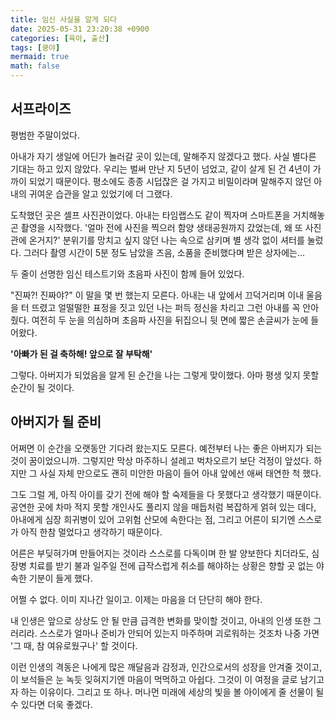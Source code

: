 ```yaml
---
title: 임신 사실을 알게 되다
date: 2025-05-31 23:20:38 +0900
categories: [육아, 출산]
tags: [쿵야]
mermaid: true
math: false
---
```


## 서프라이즈

평범한 주말이었다.

아내가 자기 생일에 어딘가 놀러갈 곳이 있는데, 말해주지 않겠다고 했다.
사실 별다른 기대는 하고 있지 않았다. 우리는 벌써 만난 지 5년이 넘었고, 같이 살게 된 건 4년이 가까이 되었기 때문이다.
평소에도 종종 시덥잖은 걸 가지고 비밀이라며 말해주지 않던 아내의 귀여운 습관을 알고 있었기에 더 그랬다.

도착했던 곳은 셀프 사진관이었다. 아내는 타임랩스도 같이 찍자며 스마트폰을 거치해놓곤 촬영을 시작했다.
'얼마 전에 사진을 찍으러 함양 생태공원까지 갔었는데, 왜 또 사진관에 온거지?' 분위기를 망치고 싶지 않던 나는 속으로 삼키며 별 생각 없이 셔터를 눌렀다.
그러다 촬영 시간이 5분 정도 남았을 즈음, 소품을 준비했다며 받은 상자에는...

두 줄이 선명한 임신 테스트기와 초음파 사진이 함께 들어 있었다.

"진짜?! 진짜야?" 이 말을 몇 번 했는지 모른다. 아내는 내 앞에서 끄덕거리며 이내 울음을 터 뜨렸고 얼떨떨한 표정을 짓고 있던 나는 퍼득 정신을 차리고 그런 아내를 꼭 안아줬다.
여전히 두 눈을 의심하며 초음파 사진을 뒤집으니 뒷 면에 짧은 손글씨가 눈에 들어왔다.

**'아빠가 된 걸 축하해! 앞으로 잘 부탁해'**

그렇다. 아버지가 되었음을 알게 된 순간을 나는 그렇게 맞이했다. 아마 평생 잊지 못할 순간이 될 것이다.


## 아버지가 될 준비

어쩌면 이 순간을 오랫동안 기다려 왔는지도 모른다. 예전부터 나는 좋은 아버지가 되는 것이 꿈이었으니까.
그렇지만 막상 마주하니 설레고 벅차오르기 보단 걱정이 앞섰다.
하지만 그 사실 자체 만으로도 괜히 미안한 마음이 들어 아내 앞에선 애써 태연한 척 했다. 

그도 그럴 게, 아직 아이를 갖기 전에 해야 할 숙제들을 다 못했다고 생각했기 때문이다.
공연한 곳에 차마 적지 못할 개인사도 풀리지 않을 매듭처럼 복잡하게 얽혀 있는 데다,
아내에게 심장 희귀병이 있어 고위험 산모에 속한다는 점,
그리고 어른이 되기엔 스스로가 아직 한참 멀었다고 생각하기 때문이다.

어른은 부딪혀가며 만들어지는 것이라 스스로를 다독이며 한 발 양보한다 치더라도,
심장병 치료를 받기 불과 일주일 전에 급작스럽게 취소를 해야하는 상황은 향할 곳 없는 야속한 기분이 들게 했다.

어쩔 수 없다. 이미 지나간 일이고. 이제는 마음을 더 단단히 해야 한다.

내 인생은 앞으로 상상도 안 될 만큼 급격한 변화를 맞이할 것이고, 아내의 인생 또한 그러리라.
스스로가 얼마나 준비가 안되어 있는지 마주하며 괴로워하는 것조차 나중 가면 '그 때, 참 여유로웠구나' 할 것이다.

이런 인생의 격동은 나에게 많은 깨달음과 감정과, 인간으로서의 성장을 안겨줄 것이고, 이 보석들은 눈 녹듯 잊혀지기엔 마음이 먹먹하고 아쉽다.
그것이 이 여정을 글로 남기고자 하는 이유이다.
그리고 또 하나. 머나먼 미래에 세상의 빛을 볼 아이에게 줄 선물이 될 수 있다면 더욱 좋겠다.
